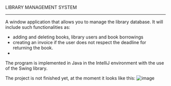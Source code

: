 LIBRARY MANAGEMENT SYSTEM
___

A window application that allows you to manage the library database. It will include such functionalities as: 
- adding and deleting books, library users and book borrowings
- creating an invoice if the user does not respect the deadline for returning the book.
- 
The program is implemented in Java in the IntelliJ environment with the use of the Swing library.

The project is not finished yet, at the moment it looks like this:
![image](https://user-images.githubusercontent.com/95649808/172910460-d5cea343-1bc4-439d-b29e-a8d681cf0f00.png)
